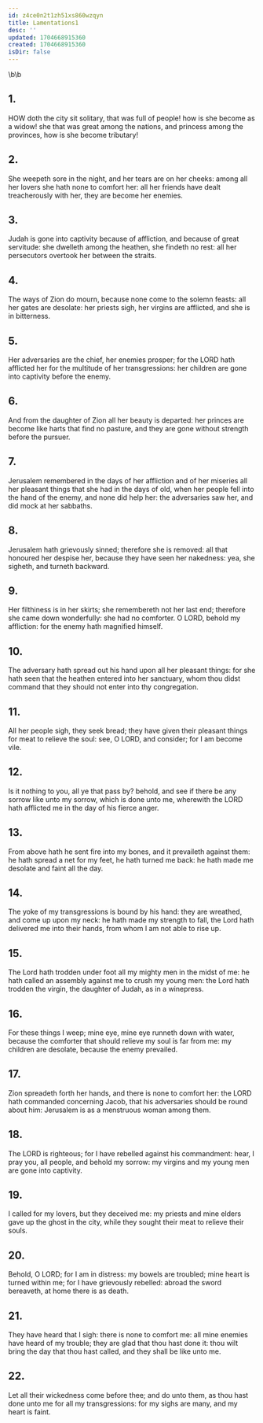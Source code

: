```yaml
---
id: z4ce0n2t1zh51xs860wzqyn
title: Lamentations1
desc: ''
updated: 1704668915360
created: 1704668915360
isDir: false
---
```

\b\b
## 1.
HOW doth the city sit solitary, that was full of people!  how is she become as a widow!  she that was great among the nations, and princess among the provinces, how is she become tributary!
## 2.
She weepeth sore in the night, and her tears are on her cheeks: among all her lovers she hath none to comfort her: all her friends have dealt treacherously with her, they are become her enemies.
## 3.
Judah is gone into captivity because of affliction, and because of great servitude: she dwelleth among the heathen, she findeth no rest: all her persecutors overtook her between the straits.
## 4.
The ways of Zion do mourn, because none come to the solemn feasts: all her gates are desolate: her priests sigh, her virgins are afflicted, and she is in bitterness.
## 5.
Her adversaries are the chief, her enemies prosper; for the LORD hath afflicted her for the multitude of her transgressions: her children are gone into captivity before the enemy.
## 6.
And from the daughter of Zion all her beauty is departed: her princes are become like harts that find no pasture, and they are gone without strength before the pursuer.
## 7.
Jerusalem remembered in the days of her affliction and of her miseries all her pleasant things that she had in the days of old, when her people fell into the hand of the enemy, and none did help her: the adversaries saw her, and did mock at her sabbaths.
## 8.
Jerusalem hath grievously sinned; therefore she is removed: all that honoured her despise her, because they have seen her nakedness: yea, she sigheth, and turneth backward.
## 9.
Her filthiness is in her skirts; she remembereth not her last end; therefore she came down wonderfully: she had no comforter.  O LORD, behold my affliction: for the enemy hath magnified himself.
## 10.
The adversary hath spread out his hand upon all her pleasant things: for she hath seen that the heathen entered into her sanctuary, whom thou didst command that they should not enter into thy congregation.
## 11.
All her people sigh, they seek bread; they have given their pleasant things for meat to relieve the soul: see, O LORD, and consider; for I am become vile.
## 12.
Is it nothing to you, all ye that pass by?  behold, and see if there be any sorrow like unto my sorrow, which is done unto me, wherewith the LORD hath afflicted me in the day of his fierce anger.
## 13.
From above hath he sent fire into my bones, and it prevaileth against them: he hath spread a net for my feet, he hath turned me back: he hath made me desolate and faint all the day.
## 14.
The yoke of my transgressions is bound by his hand: they are wreathed, and come up upon my neck: he hath made my strength to fall, the Lord hath delivered me into their hands, from whom I am not able to rise up.
## 15.
The Lord hath trodden under foot all my mighty men in the midst of me: he hath called an assembly against me to crush my young men: the Lord hath trodden the virgin, the daughter of Judah, as in a winepress.
## 16.
For these things I weep; mine eye, mine eye runneth down with water, because the comforter that should relieve my soul is far from me: my children are desolate, because the enemy prevailed.
## 17.
Zion spreadeth forth her hands, and there is none to comfort her: the LORD hath commanded concerning Jacob, that his adversaries should be round about him: Jerusalem is as a menstruous woman among them.
## 18.
The LORD is righteous; for I have rebelled against his commandment: hear, I pray you, all people, and behold my sorrow: my virgins and my young men are gone into captivity.
## 19.
I called for my lovers, but they deceived me: my priests and mine elders gave up the ghost in the city, while they sought their meat to relieve their souls.
## 20.
Behold, O LORD; for I am in distress: my bowels are troubled; mine heart is turned within me; for I have grievously rebelled: abroad the sword bereaveth, at home there is as death.
## 21.
They have heard that I sigh: there is none to comfort me: all mine enemies have heard of my trouble; they are glad that thou hast done it: thou wilt bring the day that thou hast called, and they shall be like unto me.
## 22.
Let all their wickedness come before thee; and do unto them, as thou hast done unto me for all my transgressions: for my sighs are many, and my heart is faint.
